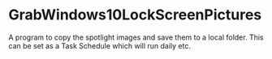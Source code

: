 # GrabWindows10LockScreenPictures
A program to copy the spotlight images and save them to a local folder. This can be set as a Task Schedule which will run daily etc.
